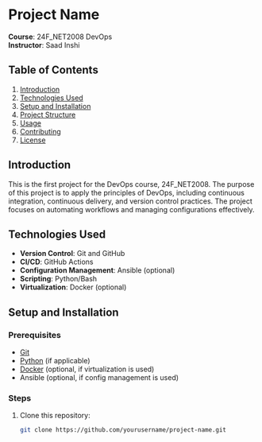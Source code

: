 # Project Name

**Course**: 24F_NET2008 DevOps  
**Instructor**: Saad Inshi

## Table of Contents
1. [Introduction](#introduction)
2. [Technologies Used](#technologies-used)
3. [Setup and Installation](#setup-and-installation)
4. [Project Structure](#project-structure)
5. [Usage](#usage)
6. [Contributing](#contributing)
7. [License](#license)

## Introduction
This is the first project for the DevOps course, 24F_NET2008. The purpose of this project is to apply the principles of DevOps, including continuous integration, continuous delivery, and version control practices. The project focuses on automating workflows and managing configurations effectively.

## Technologies Used
- **Version Control**: Git and GitHub
- **CI/CD**: GitHub Actions
- **Configuration Management**: Ansible (optional)
- **Scripting**: Python/Bash
- **Virtualization**: Docker (optional)

## Setup and Installation

### Prerequisites
- [Git](https://git-scm.com/)
- [Python](https://www.python.org/) (if applicable)
- [Docker](https://www.docker.com/) (optional, if virtualization is used)
- Ansible (optional, if config management is used)

### Steps
1. Clone this repository:
   ```bash
   git clone https://github.com/yourusername/project-name.git
